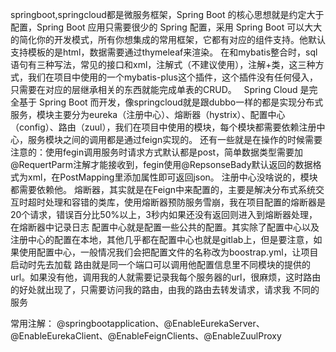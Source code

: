 springboot,springcloud都是微服务框架，Spring Boot 的核心思想就是约定大于配置，Spring Boot 应用只需要很少的 Spring 配置，采用 Spring Boot 可以大大的简化你的开发模式，所有你想集成的常用框架，它都有对应的组件支持。他默认支持模板的是html，数据需要通过thymeleaf来渲染。
在和mybatis整合时，sql语句有三种写法，常见的接口和xml，注解式（不建议使用），注解+类，这三种方式，我们在项目中使用的一个mybatis-plus这个插件，这个插件没有任何侵入，只需要在对应的层继承相关的东西就能完成单表的CRUD。
 
Spring Cloud 是完全基于 Spring Boot 而开发，像springcloud就是跟dubbo一样的都是实现分布式服务，模块主要分为eureka（注册中心）、熔断器（hystrix）、配置中心（config）、路由（zuul），我们在项目中使用的模块，每个模块都需要依赖注册中心，服务模块之间的调用都是通过feign实现的。
还有一些就是在操作的时候需要注意的：使用fegin调用服务时请求方式默认都是post，简单数据类型需要加@RequertParm注解才能接收到，fegin使用@RepsonseBady默认返回的数据格式为xml，在PostMapping里添加属性即可返回json。
注册中心没啥说的，模块都需要依赖他。
熔断器，其实就是在Feign中来配置的，主要是解决分布式系统交互时超时处理和容错的类库，使用熔断器预防服务雪崩，我在项目配置的熔断器是20个请求，错误百分比50%以上，3秒内如果还没有返回则进入到熔断器处理，在熔断器中记录日志
配置中心就是配置一些公共的配置。其实除了配置中心以及注册中心的配置在本地，其他几乎都在配置中心也就是gitlab上，但是要注意，如果使用配置中心，一般情况我们会把配置文件的名称改为boostrap.yml，让项目启动时先去加载
路由就是同一个端口可以调用他配置信息里不同模块的提供的url。如果没有他，调用我的人就需要记录我每个服务器的url，很麻烦，这时路由的好处就出现了，只需要访问我的路由，由我的路由去转发请求，请求我 不同的服务

常用注解：
@springbootapplication、@EnableEurekaServer、@EnableEurekaClient、@EnableFeignClients、@EnableZuulProxy

